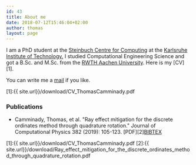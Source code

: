```yaml
---
id: 43
title: About me
date: 2018-07-12T15:46:04+02:00
author: thomas
layout: page
---
```


I am a PhD student at the [Steinbuch Centre for Computing](https://www.scc.kit.edu/) at the [Karlsruhe Institute of Technology.](https://www.kit.edu/)
I studied Computational Engineering Science and got a B.Sc. and M.Sc. from the [RWTH Aachen University](https://www.rwth-aachen.de/). Here is my [CV][1].


You can write me a [mail](mailto:thomas@camminady.org) if you like.

[1]:{{ site.url}}/download/CV_ThomasCamminady.pdf



### Publications

* Camminady, Thomas, et al. "Ray effect mitigation for the discrete ordinates method through quadrature rotation." Journal of Computational Physics 382 (2019): 105-123. [PDF][2][BIBTEX]( https://scholar.googleusercontent.com/scholar.bib?q=info:ZsJIDg4ED3UJ:scholar.google.com/&output=citation&scisdr=CgUAcyXEEPbBkuMmlEM:AAGBfm0AAAAAXhMjjEOx6-IcuI8NflvckyvgtNZp8n8w&scisig=AAGBfm0AAAAAXhMjjFbmvRvYn6lTUJqbvrf3wo-qRqFY&scisf=4&ct=citation&cd=-1&hl=de&scfhb=1)

[1]:{{ site.url}}/download/CV_ThomasCamminady.pdf
[2]:{{ site.url}}/download/Ray_effect_mitigation_for_the_discrete_ordinates_method_through_quadrature_rotation.pdf
